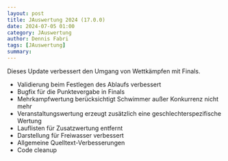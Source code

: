 ```yaml
---
layout: post
title: JAuswertung 2024 (17.0.0)
date: 2024-07-05 01:00
category: JAuswertung
author: Dennis Fabri
tags: [JAuswertung]
summary: 
---
```


Dieses Update verbessert den Umgang von Wettkämpfen mit Finals.

- Validierung beim Festlegen des Ablaufs verbessert
- Bugfix für die Punktevergabe in Finals
- Mehrkampfwertung berücksichtigt Schwimmer außer Konkurrenz nicht mehr
- Veranstaltungswertung erzeugt zusätzlich eine geschlechterspezifische Wertung
- Lauflisten für Zusatzwertung entfernt
- Darstellung für Freiwasser verbessert
- Allgemeine Quelltext-Verbesserungen
- Code cleanup